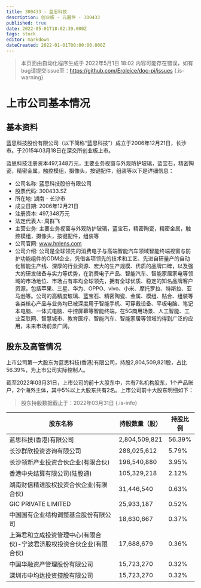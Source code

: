 ```yaml
---
title: 300433 - 蓝思科技
description: 创业板 - 元器件 - 300433
published: true
date: 2022-05-01T18:02:39.000Z
tags: stock
editor: markdown
dateCreated: 2022-01-01T00:00:00.000Z
---
```


> 本页面由自动化程序生成于 2022年5月1日 18:02
> 内容可能存在错误，如有bug请提交issue至：https://github.com/Eroleice/doc-pi/issues
{.is-warning}

# 上市公司基本情况

## 基本资料

蓝思科技股份有限公司（以下简称“蓝思科技”）成立于2006年12月21日，长沙市。于2015年03月18日在深交所创业板上市。

蓝思科技注册资本497,348万元，主要业务视窗与外观防护玻璃，蓝宝石，精密陶瓷，精密金属，触控模组，摄像头，按键配件，组装等以下是详细信息：

- 公司名称: 蓝思科技股份有限公司
- 股票代码: 300433.SZ
- 所在地: 湖南 - 长沙市
- 成立日期: 2006年12月21日
- 注册资本: 497,348万元
- 法定代表人: 周群飞
- 主营业务: 主要业务视窗与外观防护玻璃，蓝宝石，精密陶瓷，精密金属，触控模组，摄像头，按键配件，组装等
- 公司官网: www.hnlens.com
- 公司介绍: 公司是全球领先的消费电子与高端智能汽车领域智能终端视窗与防护功能组件的ODM企业，凭借各项领先的技术和工艺、先进自研量产的自动化智能生产线、深厚的行业资源、宏大的生产规模、优质的品牌口碑，以及强大的研发储备与实力等优势，在消费电子产品、智能汽车、智能家居家电等领域的市场地位、市场占有率均全球领先，拥有全球优质、稳定的知名品牌客户资源，包括苹果、三星、华为、OPPO、vivo、小米、摩托罗拉、特斯拉、亚马逊等。公司的高精度玻璃、蓝宝石、精密陶瓷、金属、模组、贴合、组装等各类核心产品与业务均已被深度用于智能手机、可穿戴设备、平板电脑、笔记本电脑、一体式电脑、中控屏幕等智能终端，在5G商用场景、人工智能、工业互联网、智慧城市、教育医疗、智能汽车、智能家居等领域的得到广泛的应用，未来市场前景广阔。


## 股东及高管情况

上市公司第一大股东为蓝思科技(香港)有限公司，持股2,804,509,821股，占比56.39%，为上市公司实际控制人。

截至2022年03月31日，上市公司的前十大股东中，共有7名机构股东，1个产品账户，2个海外主体，其中5%以上大股东共有2名。上市公司前十大股东明细如下：

> 股东持股数据截止于：2022年03月31日
{.is-info}

| 股东名称 | 持股数量（股） | 持股比例 |
| --- | --- | --- |
| 蓝思科技(香港)有限公司 | 2,804,509,821 | 56.39% |
| 长沙群欣投资咨询有限公司 | 288,025,612 | 5.79% |
| 长沙领新产业投资合伙企业(有限合伙) | 196,540,880 | 3.95% |
| 香港中央结算有限公司(陆股通) | 105,329,218 | 2.12% |
| 湖南财信精进股权投资合伙企业(有限合伙) | 31,446,540 | 0.63% |
| GIC PRIVATE LIMITED | 25,933,187 | 0.52% |
| 中国国有企业结构调整基金股份有限公司 | 18,630,667 | 0.37% |
| 上海君和立成投资管理中心(有限合伙)-宁波君济股权投资合伙企业(有限合伙) | 17,688,679 | 0.36% |
| 中国华融资产管理股份有限公司 | 15,723,270 | 0.32% |
| 深圳市中均达投资控股有限公司 | 15,723,270 | 0.32% |




